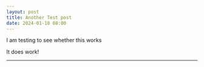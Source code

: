 ```yaml
---
layout: post
title: Another Test post
date: 2024-01-18 08:00
---
```


I am testing to see whether this works

It does work!

---
